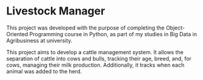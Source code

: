# Livestock Manager
This project was developed with the purpose of completing the Object-Oriented Programming course in Python, as part of my studies in Big Data in Agribusiness at university.

This project aims to develop a cattle management system. It allows the separation of cattle into cows and bulls, tracking their age, breed, and, for cows, managing their milk production. Additionally, it tracks when each animal was added to the herd.
